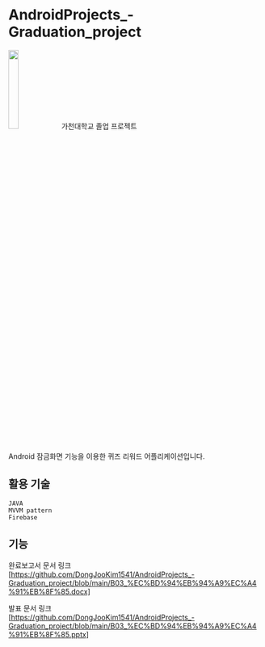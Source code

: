 # AndroidProjects_-Graduation_project

<img src = "./ScreenShots/icon.png" width="20%">  
가천대학교 졸업 프로젝트

Android 잠금화면 기능을 이용한 퀴즈 리워드 어플리케이션입니다.

## 활용 기술
```
JAVA
MVVM pattern
Firebase
```

## 기능

완료보고서 문서 링크<br/>
[https://github.com/DongJooKim1541/AndroidProjects_-Graduation_project/blob/main/B03_%EC%BD%94%EB%94%A9%EC%A4%91%EB%8F%85.docx]

발표 문서 링크<br/>
[https://github.com/DongJooKim1541/AndroidProjects_-Graduation_project/blob/main/B03_%EC%BD%94%EB%94%A9%EC%A4%91%EB%8F%85.pptx]
